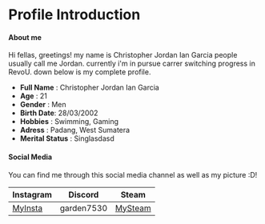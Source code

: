 # Profile Introduction 
#### About me 
 Hi fellas, greetings! my name is Christopher Jordan Ian Garcia people usually call me Jordan. currently i'm in pursue  carrer switching progress in RevoU. down below is my complete profile. 

- **Full Name** : Christopher Jordan Ian Garcia
- **Age**      : 21
- **Gender**  : Men
- **Birth Date**: 28/03/2002
- **Hobbies**   : Swimming, Gaming
- **Adress** : Padang, West Sumatera
- **Merital Status** : Singlasdasd

#### Social Media 
You can find me through this social media channel as well as my picture :D!

| Instagram                                        | Discord    | Steam                                               |
| ------------------------------------------------ | ---------- | --------------------------------------------------- |
| [MyInsta](https://www.instagram.com/cjordan.ig/) | garden7530 | [MySteam](https://steamcommunity.com/id/mysteam22/) |



 







